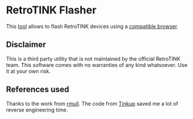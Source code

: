 # RetroTINK Flasher

This [tool](https://retrotink-flasher.pages.dev) allows to flash RetroTINK devices using a [compatible browser](https://caniuse.com/web-serial).

## Disclaimer

This is a third party utility that is not maintained by the official RetroTINK team. This software comes with no warranties of any kind whatsoever. Use it at your own risk.

## References used

Thanks to the work from [rmull](https://github.com/rmull). The code from [Tinkup](https://github.com/rmull/tinkup) saved me a lot of reverse engineering time.
